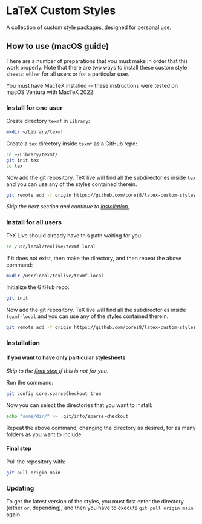 # LaTeX Custom Styles

A collection of custom style packages, designed for personal use.

## How to use (macOS guide)

There are a number of preparations that you must make in order that this work properly. Note that there are two ways
to install these custom style sheets: either for all users or for a particular user.

You must have MacTeX installed -- these instructions were tested on macOS Ventura with MacTeX 2022.

### Install for one user

Create directory `texmf` in `Library`:

```sh
mkdir ~/Library/texmf
```

Create a `tex` directory inside `texmf` as a GitHub repo:

```sh
cd ~/Library/texmf/
git init tex
cd tex
```

Now add the git repository. TeX live will find all the subdirectories inside `tex` and you can use any of the 
styles contained therein.

```sh
git remote add -f origin https://github.com/corei8/latex-custom-styles.git
```

*Skip the next section and continue to [ installation ]( #installation ).*

### Install for all users

TeX Live should already have this path waiting for you:

```sh
cd /usr/local/texlive/texmf-local
```

If it does not exist, then make the directory, and then repeat the above command:

```sh
mkdir /usr/local/texlive/texmf-local
```

Initialize the GitHub repo:

```sh
git init
```

Now add the git repository. TeX live will find all the subdirectories inside `texmf-local` and you can use any of the 
styles contained therein.

```sh
git remote add -f origin https://github.com/corei8/latex-custom-styles.git
```

### Installation

#### If you want to have only particular stylesheets

*Skip to the [ final step ]( #final-step ) if this is not for you.*

Run the command:

```sh
git config core.sparseCheckout true
```

Now you can select the directories that you want to install:

```sh
echo "some/dir/" >> .git/info/sparse-checkout
```

Repeat the above command, changing the directory as desired, for as many folders as you want to include.

#### Final step

Pull the repository with:

```sh
git pull origin main
```

### Updating

To get the latest version of the styles, you must first enter the directory (either `` or ``, depending), and then you 
have to execute `git pull origin main` again.





